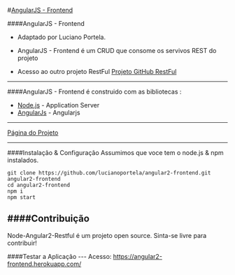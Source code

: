 #[AngularJS - Frontend](https://angular2-frontend.herokuapp.com/)

####AngularJS - Frontend

*  Adaptado por Luciano Portela.  

* AngularJS - Frontend é um CRUD que consome os servivos REST do projeto
* Acesso ao outro projeto RestFul  [Projeto GitHub RestFul](hhttps://github.com/lucianoportela/node-angular2-restful) 


***

####AngularJS - Frontend é construido com as bibliotecas :

* [Node.js](http://nodejs.org/) - Application Server
* [AngularJs](https://angularjs.org/) - Angularjs

***

 [Página do Projeto](https://angular2-frontend.herokuapp.com/) 

***

####Instalação & Configuração
Assumimos que voce tem o node.js & npm instalados.
```
git clone https://github.com/lucianoportela/angular2-frontend.git angular2-frontend
cd angular2-frontend
npm i
npm start
```


####Contribuição
---

Node-Angular2-Restful é um projeto open source. Sinta-se livre para contribuir!

####Testar a Aplicação
--- Acesso: https://angular2-frontend.herokuapp.com/
